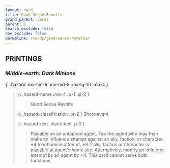 ```yaml
---
layout: card
title: Good Sense Revolts
grand_parent: Cards
parent: G
search_exclude: false
nav_exclude: false
permalink: /cards/good-sense-revolts/
---
```


## PRINTINGS


### _Middle-earth: Dark Minions_

{: .hazard .mx-sm-6 .mx-md-8 .mx-lg-10 .mb-4 }
> {: .hazard-name .mb-4 .p-1 .pl-2 }
> > <div class="hazard-mp"></div>
> > <div class="card-name">Good Sense Revolts</div>
>
> {: .hazard-classification .pr-2 }
> Short-event
>
> {: .hazard-text .black-text .p-2 }
> > Playable on an untapped agent. Tap the agent who may then make an influence attempt against an ally, faction, or character. +4 to influence attempt, +8 if ally, faction or character is playable at agent's home site. Alternatively, modify an influence attempt by an agent by +4. This card cannot serve both functions. 
>
